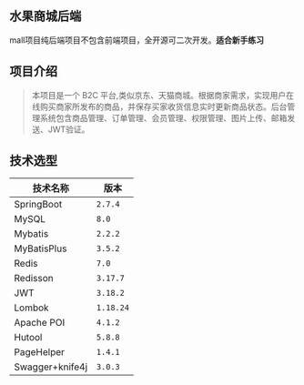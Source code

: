 ## 水果商城后端

mall项目纯后端项目不包含前端项目，全开源可二次开发。**适合新手练习**

## 项目介绍

> 本项目是一个 B2C 平台,类似京东、天猫商城。根据商家需求，实现用户在线购买商家所发布的商品，并保存买家收货信息实时更新商品状态。后台管理系统包含商品管理、订单管理、会员管理、权限管理、图片上传、邮箱发送、JWT验证。

## 技术选型

| 技术名称 | 版本 |
| --- | --- |
| SpringBoot | `2.7.4` |
| MySQL|`8.0`
| Mybatis |`2.2.2`|
| MyBatisPlus | `3.5.2` |
|Redis | `7.0`  |
|Redisson | `3.17.7` |
|JWT | `3.18.2` |
|Lombok | `1.18.24` |
|Apache POI| `4.1.2`|
|Hutool | `5.8.8` |
|PageHelper | `1.4.1` |
|Swagger+knife4j | `3.0.3` |

